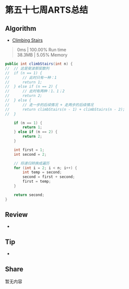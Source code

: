 # 第五十七周ARTS总结
## Algorithm
- [Climbing Stairs](https://leetcode.com/problems/climbing-stairs/)
> 0ms | 100.00% Run time  
> 38.3MB | 5.05% Memory
```java
public int climbStairs(int n) {
//  // 这是斐波那契数列
//  if (n == 1) {
//      // 此时只有一种：1
//      return 1;
//  } else if (n == 2) {
//      // 此时有两种：1、1；2
//      return 2;
//  } else {
//      // 走一步的后续情况 + 走两步的后续情况
//      return climbStairs(n - 1) + climbStairs(n - 2);
//  }

    if (n == 1) {
        return 1;
    } else if (n == 2) {
        return 2;
    }

    int first = 1;
    int second = 2;

    // 将递归转换成遍历
    for (int i = 2; i < n; i++) {
        int temp = second;
        second = first + second;
        first = temp;
    }

    return second;
}
```

## Review
- []()

## Tip
+ 

## Share
暂无内容